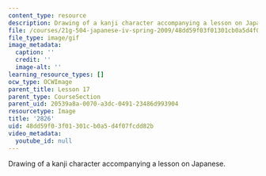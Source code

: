 ```yaml
---
content_type: resource
description: Drawing of a kanji character accompanying a lesson on Japanese.
file: /courses/21g-504-japanese-iv-spring-2009/48dd59f03f01301cb0a5d4f07fcdd82b_2826.gif
file_type: image/gif
image_metadata:
  caption: ''
  credit: ''
  image-alt: ''
learning_resource_types: []
ocw_type: OCWImage
parent_title: Lesson 17
parent_type: CourseSection
parent_uid: 20539a8a-0070-a3dc-0491-23486d993904
resourcetype: Image
title: '2826'
uid: 48dd59f0-3f01-301c-b0a5-d4f07fcdd82b
video_metadata:
  youtube_id: null
---
```

Drawing of a kanji character accompanying a lesson on Japanese.